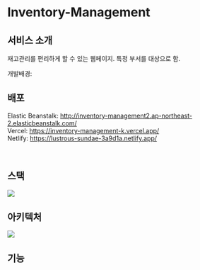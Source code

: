 # Inventory-Management
## 서비스 소개

재고관리를 편리하게 할 수 있는 웹페이지.
특정 부서를 대상으로 함.

개발배경: 

## 배포
Elastic Beanstalk: http://inventory-management2.ap-northeast-2.elasticbeanstalk.com/ <br />
Vercel: https://inventory-management-k.vercel.app/ <br />
Netlify: https://lustrous-sundae-3a9d1a.netlify.app/ <br />
 
<br />


## 스택
<img src="https://github.com/AngryDoggaebi/Inventory-Management/assets/120698922/e695182f-4e25-4ab5-83ab-4d70ae4ff4a0" />



## 아키텍처
<img src="https://github.com/AngryDoggaebi/Inventory-Management/assets/120698922/a877d76f-c703-4020-af1b-97548697b546" />


## 기능

